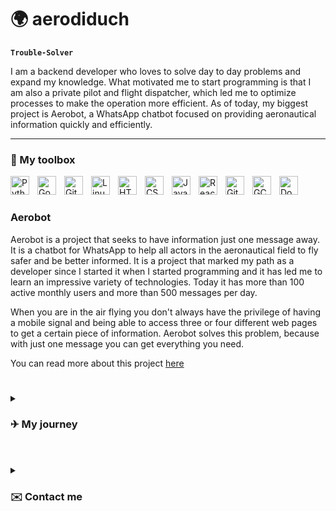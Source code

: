 # 🌍 aerodiduch

**`Trouble-Solver`**

I am a backend developer who loves to solve day to day problems and expand my knowledge. What motivated me to start programming is that I am also a private pilot and flight dispatcher, which led me to optimize processes to make the operation more efficient. As of today, my biggest project is Aerobot, a WhatsApp chatbot focused on providing aeronautical information quickly and efficiently.

---

### 🧰 My toolbox

<img align="left" alt="Python" width="30px" style="padding-right:10px;" src="https://cdn.jsdelivr.net/gh/devicons/devicon/icons/python/python-original.svg"/>
<img align="left" alt="Go" width="30px" style="padding-right:10px;" src="https://cdn.jsdelivr.net/gh/devicons/devicon/icons/go/go-original-wordmark.svg" />
<img align="left" alt="Git" width="30px" style="padding-right:10px;" src="https://cdn.jsdelivr.net/gh/devicons/devicon/icons/git/git-original.svg" />
<img align="left" alt="Linux" width="30px" style="padding-right:10px;" src="https://cdn.jsdelivr.net/gh/devicons/devicon/icons/linux/linux-original.svg" />
<img align="left" alt="HTML" width="30px" style="padding-right:10px;" src="https://cdn.jsdelivr.net/gh/devicons/devicon/icons/html5/html5-plain.svg" />
<img align="left" alt="CSS" width="30px" style="padding-right:10px;" src="https://cdn.jsdelivr.net/gh/devicons/devicon/icons/css3/css3-plain.svg" />
<img align="left" alt="JavaScript" width="30px" style="padding-right:10px;" src="https://cdn.jsdelivr.net/gh/devicons/devicon/icons/javascript/javascript-plain.svg" />
<img align="left" alt="React" width="30px" style="padding-right:10px;" src="https://cdn.jsdelivr.net/gh/devicons/devicon/icons/react/react-original.svg" />
<img align="left" alt="GitHub" width="30px" style="padding-right:10px;" src="https://cdn.jsdelivr.net/gh/devicons/devicon/icons/github/github-original.svg" />
<img align="left" alt="GCP" width="30px" style="padding-right:10px;" src="https://cdn.jsdelivr.net/gh/devicons/devicon/icons/googlecloud/googlecloud-original.svg" />
<img align="left" alt="Docker" width="30px" style="padding-right:10px;" src="https://cdn.jsdelivr.net/gh/devicons/devicon/icons/docker/docker-original.svg" />      
<br />

#

### Aerobot

Aerobot is a project that seeks to have information just one message away. It is a chatbot for WhatsApp to help all actors in the aeronautical field to fly safer and be better informed. It is a project that marked my path as a developer since I started it when I started programming and it has led me to learn an impressive variety of technologies. Today it has more than 100 active monthly users and more than 500 messages per day. 

When you are in the air flying you don't always have the privilege of having a mobile signal and being able to access three or four different web pages to get a certain piece of information. Aerobot solves this problem, because with just one message you can get everything you need. 

You can read more about this project [here](https://aerobot.com.ar)

#


<details>
 <summary><h3>✈ My journey</h3></summary>
   As much as it sounds like a joke, what sparked my spark for programming was Grand Theft Auto: San Andreas when I was young. At that time it was very popular to play its multiplayer version on servers, the famous SA:MP. The servers ran in a language called PAWNO and when I was 10 years old I liked to play around with the files and even encouraged myself to insert pieces of code and see what they did. I like to be efficient and solve real life problems with hard solutions. 

Years later I was finishing my studies as a flight dispatcher, where I encountered many tasks that required continuous calculation, weight and balance, runway calculations, and so on. It was at this point that I started programming seriously and my first project was a small calculator to solve these problems. From there, no one could stop me.

In this way I have learned many incredible technologies that have marked my path and motivate me daily to improve. I have a desire to grow and grow, it is what makes me happiest.

</details>

#

<details>
 <summary><h3>✉️ Contact me</h3></summary>
For inquirires, work, or whatever you need you can reach me in <a href="https://www.linkedin.com/in/federico-perez-diduch/?locale=en_US">LinkedIn</a>
 
</details>

